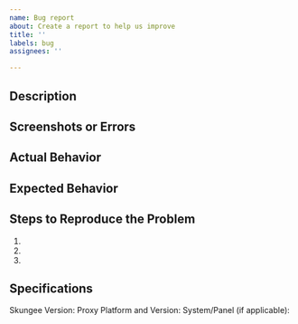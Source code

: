 ```yaml
---
name: Bug report
about: Create a report to help us improve
title: ''
labels: bug
assignees: ''

---
```


## Description


## Screenshots or Errors


## Actual Behavior


## Expected Behavior


## Steps to Reproduce the Problem
1.
2.
3.

## Specifications
Skungee Version: 
Proxy Platform and Version: 
System/Panel (if applicable):
